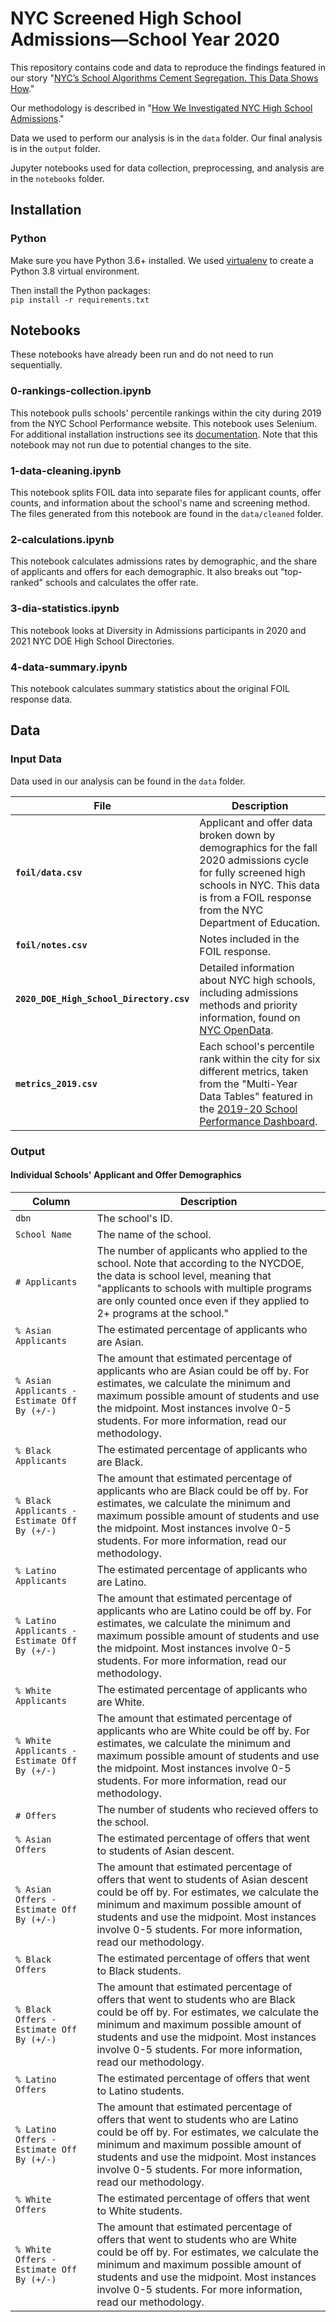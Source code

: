 # NYC Screened High School Admissions—School Year 2020
This repository contains code and data to reproduce the findings featured in our story "[NYC’s School Algorithms Cement Segregation. This Data Shows How](https://themarkup.org/investigation/2021/05/26/nycs-school-algorithms-cement-segregation-this-data-shows-how)."

Our methodology is described in "[How We Investigated NYC High School Admissions](https://themarkup.org/show-your-work/2021/05/26/how-we-investigated-nyc-high-school-admissions)."

Data we used to perform our analysis is in the `data` folder. Our final analysis is in the `output` folder.

Jupyter notebooks used for data collection, preprocessing, and analysis are in the `notebooks` folder.

## Installation
### Python
Make sure you have Python 3.6+ installed. We used [virtualenv](https://docs.python-guide.org/dev/virtualenvs/) to create a Python 3.8 virtual environment.

Then install the Python packages:<br>
`pip install -r requirements.txt`

## Notebooks
These notebooks have already been run and do not need to run sequentially.

### 0-rankings-collection.ipynb

This notebook pulls schools' percentile rankings within the city during 2019 from the NYC School Performance website. This notebook uses Selenium. For additional installation instructions see its [documentation](https://selenium-python.readthedocs.io/installation.html). Note that this notebook may not run due to potential changes to the site.

### 1-data-cleaning.ipynb

This notebook splits FOIL data into separate files for applicant counts, offer counts, and information about the school's name and screening method. The files generated from this notebook are found in the `data/cleaned` folder.

### 2-calculations.ipynb

This notebook calculates admissions rates by demographic, and the share of applicants and offers for each demographic. It also breaks out "top-ranked" schools and calculates the offer rate.

### 3-dia-statistics.ipynb

This notebook looks at Diversity in Admissions participants in 2020 and 2021 NYC DOE High School Directories.

### 4-data-summary.ipynb

This notebook calculates summary statistics about the original FOIL response data.

## Data

### Input Data

Data used in our analysis can be found in the `data` folder.

| File | Description |
|------|-------------|
| **`foil/data.csv`** | Applicant and offer data broken down by demographics for the fall 2020 admissions cycle for fully screened high schools in NYC. This data is from a FOIL response from the NYC Department of Education. |
| **`foil/notes.csv`** | Notes included in the FOIL response. |
| **`2020_DOE_High_School_Directory.csv`** | Detailed information about NYC high schools, including admissions methods and priority information, found on [NYC OpenData](https://data.cityofnewyork.us/Education/2020-DOE-High-School-Directory/23z9-6uk9). |
| **`metrics_2019.csv`** | Each school's percentile rank within the city for six different metrics, taken from the "Multi-Year Data Tables" featured in the [2019-20 School Performance Dashboard](https://tools.nycenet.edu/dashboard/#dbn=02M418&report_type=HS&view=City). |

### Output

#### Individual Schools' Applicant and Offer Demographics

| Column | Description |
|--------|-------------|
|`dbn`| The school's ID. |
|`School Name`| The name of the school.|
|`# Applicants`| The number of applicants who applied to the school. Note that according to the NYCDOE, the data is school level, meaning that "applicants to schools with multiple programs are only counted once even if they applied to 2+ programs at the school."
|`% Asian Applicants`| The estimated percentage of applicants who are Asian.
|`% Asian Applicants - Estimate Off By (+/-)`| The amount that estimated percentage of applicants who are Asian could be off by. For estimates, we calculate the minimum and maximum possible amount of students and use the midpoint. Most instances involve 0-5 students. For more information, read our methodology.
|`% Black Applicants`| The estimated percentage of applicants who are Black.
|`% Black Applicants - Estimate Off By (+/-)`| The amount that estimated percentage of applicants who are Black could be off by. For estimates, we calculate the minimum and maximum possible amount of students and use the midpoint. Most instances involve 0-5 students. For more information, read our methodology.
|`% Latino Applicants`| The estimated percentage of applicants who are Latino.
|`% Latino Applicants - Estimate Off By (+/-)`| The amount that estimated percentage of applicants who are Latino could be off by. For estimates, we calculate the minimum and maximum possible amount of students and use the midpoint. Most instances involve 0-5 students. For more information, read our methodology.
|`% White Applicants`| The estimated percentage of applicants who are White.
|`% White Applicants - Estimate Off By (+/-)`| The amount that estimated percentage of applicants who are White could be off by. For estimates, we calculate the minimum and maximum possible amount of students and use the midpoint. Most instances involve 0-5 students. For more information, read our methodology.
|`# Offers`| The number of students who recieved offers to the school.
|`% Asian Offers`| The estimated percentage of offers that went to students of Asian descent.
|`% Asian Offers - Estimate Off By (+/-)`| The amount that estimated percentage of offers that went to students of Asian descent could be off by. For estimates, we calculate the minimum and maximum possible amount of students and use the midpoint. Most instances involve 0-5 students. For more information, read our methodology.
|`% Black Offers`| The estimated percentage of offers that went to Black students.
|`% Black Offers - Estimate Off By (+/-)`| The amount that estimated percentage of offers that went to students who are Black could be off by. For estimates, we calculate the minimum and maximum possible amount of students and use the midpoint. Most instances involve 0-5 students. For more information, read our methodology.
|`% Latino Offers`| The estimated percentage of offers that went to Latino students.
|`% Latino Offers - Estimate Off By (+/-)`| The amount that estimated percentage of offers that went to students who are Latino could be off by. For estimates, we calculate the minimum and maximum possible amount of students and use the midpoint. Most instances involve 0-5 students. For more information, read our methodology.
|`% White Offers`| The estimated percentage of offers that went to White students.
|`% White Offers - Estimate Off By (+/-)`| The amount that estimated percentage of offers that went to students who are White could be off by. For estimates, we calculate the minimum and maximum possible amount of students and use the midpoint. Most instances involve 0-5 students. For more information, read our methodology. 
